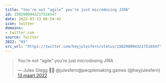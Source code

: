 ```yaml
---
title: "You’re not “agile” you’re just microdosing JIRA"
id: 1502900943217516547
date: 2022-03-13 06:54:42
icon: twitter
domains:
- twitter.com
source: Twitter
2022: "03"
src_url: "https://twitter.com/heyjulesfern/status/1502900943217516547"
---
```

<blockquote class="twitter-tweet" data-lang="nl" data-dnt="true"><p lang="en" dir="ltr">You’re not “agile” you’re just microdosing JIRA</p>&mdash; Jules Glegg 🏳️‍⚧️ @julesfern@peoplemaking.games (@heyjulesfern) <a href="https://twitter.com/heyjulesfern/status/1502900943217516547?ref_src=twsrc%5Etfw">13 maart 2022</a></blockquote>
<script async src="https://platform.twitter.com/widgets.js" charset="utf-8"></script>

